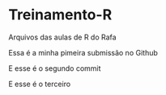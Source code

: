 # Treinamento-R
Arquivos das aulas de R do Rafa

Essa é a minha pimeira submissão no Github

E esse é o segundo commit

E esse é o terceiro